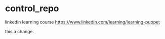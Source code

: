 # control_repo
linkedin learning course https://www.linkedin.com/learning/learning-puppet

this a change.
